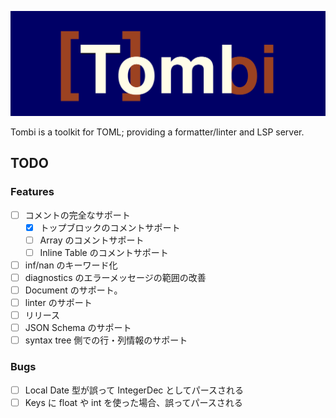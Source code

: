 ![Logo](./docs/images/tombi.svg)

Tombi is a toolkit for TOML; providing a formatter/linter and LSP server.

## TODO
### Features
- [ ] コメントの完全なサポート
    - [x] トップブロックのコメントサポート
    - [ ] Array のコメントサポート
    - [ ] Inline Table のコメントサポート
- [ ] inf/nan のキーワード化
- [ ] diagnostics のエラーメッセージの範囲の改善
- [ ] Document のサポート。
- [ ] linter のサポート
- [ ] リリース
- [ ] JSON Schema のサポート
- [ ] syntax tree 側での行・列情報のサポート

### Bugs
- [ ] Local Date 型が誤って IntegerDec としてパースされる
- [ ] Keys に float や int を使った場合、誤ってパースされる
